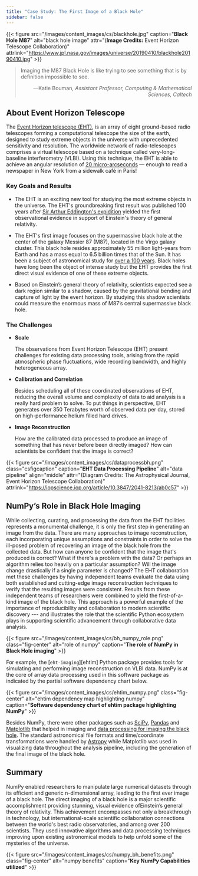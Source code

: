```yaml
---
title: "Case Study: The First Image of a Black Hole"
sidebar: false
---
```


{{< figure src="/images/content_images/cs/blackhole.jpg" caption="**Black Hole M87**" alt="black hole image" attr="(**Image Credits:** Event Horizon Telescope Collaboration)" attrlink="https://www.jpl.nasa.gov/images/universe/20190410/blackhole20190410.jpg" >}}

<blockquote cite="https://www.youtube.com/watch?v=BIvezCVcsYs">
    <p>Imaging the M87 Black Hole is like trying to see something that is by definition impossible to see.</p>
    <footer align="right">—Katie Bouman, <cite>Assistant Professor, Computing & Mathematical Sciences, Caltech</cite></footer>
</blockquote>

## About Event Horizon Telescope

The [Event Horizon telescope (EHT)](https://eventhorizontelescope.org), is an
array of eight ground-based radio telescopes forming a computational telescope
the size of the earth, designed to study extreme objects in the
universe with unprecedented sensitivity and resolution.  The worldwide
network of radio-telescopes comprises a virtual telescope based on a technique
called very-long-baseline interferometry (VLBI).
Using this technique, the EHT is able to achieve an angular resolution of
[20 micro-arcseconds][resolution] — enough to read a newspaper in New York
from a sidewalk café in Paris!

[resolution]: https://eventhorizontelescope.org/press-release-april-10-2019-astronomers-capture-first-image-black-hole

### Key Goals and Results

* The EHT is an exciting new tool for studying the most extreme objects in the
  universe. The EHT's groundbreaking first result was published 100 years
  after [Sir Arthur Eddington's expidition][eddington] yielded the first 
  observational evidence in support of Einstein's theory of general relativity.

* The EHT's first image focuses on the supermassive black hole at the center
  of the galaxy Messier 87 (M87), located in the Virgo galaxy cluster.
  This black hole resides approximately 55 million light-years from Earth and
  has a mass equal  to 6.5 billion times that of the Sun. It has been a
  subject of astronomical study for
  [over a 100 years](https://www.jpl.nasa.gov/news/news.php?feature=7385).
  Black holes have long been the object of intense study but the EHT provides
  the first direct visual evidence of one of these extreme objects.

* Based on Einstein’s general theory of relativity, scientists expected 
  see a dark region similar to a shadow, caused by the gravitational bending
  and capture of light by the event horizon. By studying this shadow
  scientists could measure the enormous mass of M87’s central supermassive
  black hole.

[eddington]: https://en.wikipedia.org/wiki/Eddington_experiment

### The Challenges

* **Scale**

    The observations from Event Horizon Telescope (EHT) present challenges for
    existing data processing tools, arising from the rapid atmospheric phase
    fluctuations, wide recording bandwidth, and highly heterogeneous array.

* **Calibration and Correlation**

    Besides scheduling all of these coordinated observations of EHT, reducing
    the overall volume and complexity of data to aid analysis is a really hard
    problem to solve. To put things in perspective, EHT generates over 350
    Terabytes worth of observed data per day, stored on high-performance
    helium filled hard drives.

* **Image Reconstruction**

    How are the calibrated data processed to produce an image of something that
    has never before been directly imaged? How can scientists be confident
    that the image is correct?

{{< figure src="/images/content_images/cs/dataprocessbh.png" class="csfigcaption" caption="**EHT Data Processing Pipeline**" alt="data pipeline" align="middle" attr="(Diagram Credits: The Astrophysical Journal, Event Horizon Telescope Collaboration)" attrlink="https://iopscience.iop.org/article/10.3847/2041-8213/ab0c57" >}}

## NumPy’s Role in Black Hole Imaging

While collecting, curating, and processing the data from the EHT facilities 
represents a monumental challenge, it is only the first step in generating
an image from the data.
There are many approaches to image reconstruction, each incorporating unique
assumptions and constraints in order to solve the ill-posed problem of 
recovering an image of the black hole from the collected data.
But how can anyone be confident that the image that's produced is correct?
What if there's a problem with the data? Or perhaps an algorithm relies too
heavily on a particular assumption? Will the image change drastically if a
single parameter is changed?
The EHT collaboration met these challenges by having independent teams 
evaluate the data using both established and cutting-edge image reconstruction
techniques to verify that the resulting images were consistent.
Results from these independent teams of researchers were combined to yield the
first-of-a-kind image of the black hole.
This approach is a powerful example of the importance of reproducibility and
collaboration to modern scientific discovery --- and illustrates the role that
the scientific Python ecosystem plays in supporting scientific advancement
through collaborative data analysis.

{{< figure src="/images/content_images/cs/bh_numpy_role.png" class="fig-center" alt="role of numpy" caption="**The role of NumPy in Black Hole imaging**" >}}

For example, the [`eht-imaging`][ehtim] Python package provides tools for
simulating and performing image reconstruction on VLBI data. 
NumPy is at the core of array data processing used
in this software package as indicated by the partial software
dependency chart below.

{{< figure src="/images/content_images/cs/ehtim_numpy.png" class="fig-center" alt="ehtim dependency map highlighting numpy" caption="**Software dependency chart of ehtim package highlighting NumPy**" >}}


Besides NumPy, there were other packages such as
[SciPy](https://www.scipy.org), [Pandas](https://pandas.io) and
[Matplotlib](https://matplotlib.org) that helped in imaging and
[data processing for imaging the black hole](https://iopscience.iop.org/article/10.3847/2041-8213/ab0c57).
The standard astronomical file formats and time/coordinate transformations
were handled by [Astropy](https://www.astropy.org) while Matplotlib was used
in visualizing data throughout the analysis pipeline, including the generation
of the final image of the black hole.

## Summary

NumPy enabled researchers to manipulate large numerical datasets through its
efficient and generic n-dimensional array, leading to the first ever image of
a black hole. The direct imaging of a black hole is
a major scientific accomplishment providing stunning, visual evidence ofEinstein’s
general theory of relativity. This achievement encompasses not only a
breakthrough in technology, but international-scale scientific collaboration
connections between the world's best radio observatories, and among over 200
scientists. They used
innovative algorithms and data processing techniques improving upon existing
astronomical models to help unfold some of the mysteries of the universe.

{{< figure src="/images/content_images/cs/numpy_bh_benefits.png" class="fig-center" alt="numpy benefits" caption="**Key NumPy Capabilities utilized**" >}}
